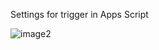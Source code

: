 Settings for trigger in Apps Script

![image2](https://github.com/user-attachments/assets/17da7113-4d41-413c-aa41-b27584e1addc)

